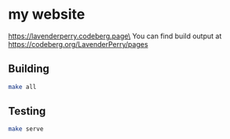 # my website

https://lavenderperry.codeberg.page\
You can find build output at https://codeberg.org/LavenderPerry/pages

## Building
```sh
make all
```

## Testing
```sh
make serve
```
